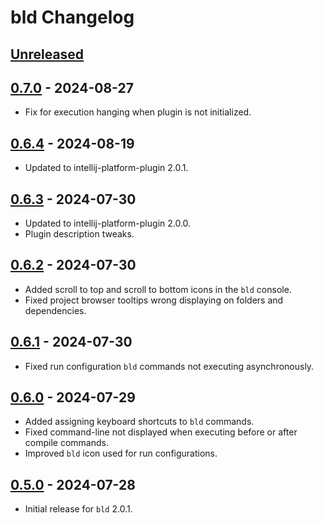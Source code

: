 <!-- Keep a Changelog guide -> https://keepachangelog.com -->

# bld Changelog

## [Unreleased]

## [0.7.0] - 2024-08-27

- Fix for execution hanging when plugin is not initialized.

## [0.6.4] - 2024-08-19

- Updated to intellij-platform-plugin 2.0.1.

## [0.6.3] - 2024-07-30

- Updated to intellij-platform-plugin 2.0.0.
- Plugin description tweaks.

## [0.6.2] - 2024-07-30

- Added scroll to top and scroll to bottom icons in the `bld` console.
- Fixed project browser tooltips wrong displaying on folders and dependencies.

## [0.6.1] - 2024-07-30

- Fixed run configuration `bld` commands not executing asynchronously.

## [0.6.0] - 2024-07-29

- Added assigning keyboard shortcuts to `bld` commands.
- Fixed command-line not displayed when executing before or after compile commands.
- Improved `bld` icon used for run configurations.

## [0.5.0] - 2024-07-28

- Initial release for `bld` 2.0.1.

[Unreleased]: https://github.com/rife2/bld-idea/compare/v0.7.0...HEAD
[0.7.0]: https://github.com/rife2/bld-idea/compare/v0.6.4...v0.7.0
[0.6.4]: https://github.com/rife2/bld-idea/compare/v0.6.3...v0.6.4
[0.6.3]: https://github.com/rife2/bld-idea/compare/v0.6.2...v0.6.3
[0.6.2]: https://github.com/rife2/bld-idea/compare/v0.6.1...v0.6.2
[0.6.1]: https://github.com/rife2/bld-idea/compare/v0.6.0...v0.6.1
[0.6.0]: https://github.com/rife2/bld-idea/compare/v0.5.0...v0.6.0
[0.5.0]: https://github.com/rife2/bld-idea/commits/v0.5.0
